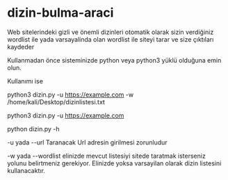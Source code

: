 # dizin-bulma-araci
Web sitelerindeki gizli ve önemli dizinleri otomatik olarak sizin verdiğiniz wordlist ile yada varsayalinda olan wordlist ile siteyi tarar ve size çıktıları kaydeder

Kullanmadan önce sisteminizde python veya python3 yüklü olduğuna emin olun.

Kullanımı ise 

python3 dizin.py -u https://example.com -w /home/kali/Desktop/dizinlistesi.txt

python3 dizin.py -u https://example.com 

python dizin.py -h

-u yada --url Taranacak Url adresin girilmesi zorunludur

-w yada --wordlist elinizde mevcut listesiyi sitede taratmak isterseniz yolunu belirtmeniz gerekiyor. Elinizde yoksa varsayilan olarak dizin listesini kullanacaktır. 

